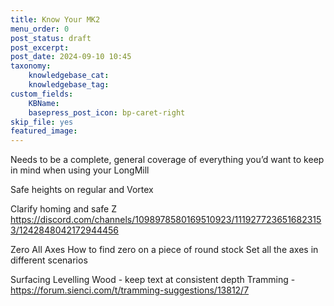 ```yaml
---
title: Know Your MK2
menu_order: 0
post_status: draft
post_excerpt: 
post_date: 2024-09-10 10:45
taxonomy:
    knowledgebase_cat: 
    knowledgebase_tag:        
custom_fields:
    KBName: 
    basepress_post_icon: bp-caret-right
skip_file: yes
featured_image: 
---
```


Needs to be a complete, general coverage of everything you’d want to keep in mind when using your LongMill

Safe heights on regular and Vortex

Clarify homing and safe Z
https://discord.com/channels/1098978580169510923/1119277236516823153/1242848042172944456

Zero All Axes
How to find zero on a piece of round stock
Set all the axes in different scenarios

Surfacing
Levelling Wood - keep text at consistent depth
Tramming - https://forum.sienci.com/t/tramming-suggestions/13812/7
